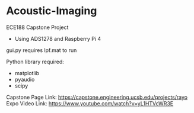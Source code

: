 # Acoustic-Imaging
ECE188 Capstone Project 
- Using ADS1278 and Raspberry Pi 4


gui.py requires lpf.mat to run

Python library required:
- matplotlib
- pyaudio
- scipy

Capstone Page Link:
https://capstone.engineering.ucsb.edu/projects/rayo
Expo Video Link:
https://www.youtube.com/watch?v=yL1HTVcWR3E	
